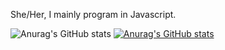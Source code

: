 She/Her, I mainly program in Javascript.

![Anurag's GitHub stats](https://github-readme-stats.vercel.app/api?username=bayodino)
[![Anurag's GitHub stats](https://github-readme-stats.vercel.app/api?username=bayodino)](https://github.com/anuraghazra/github-readme-stats)
